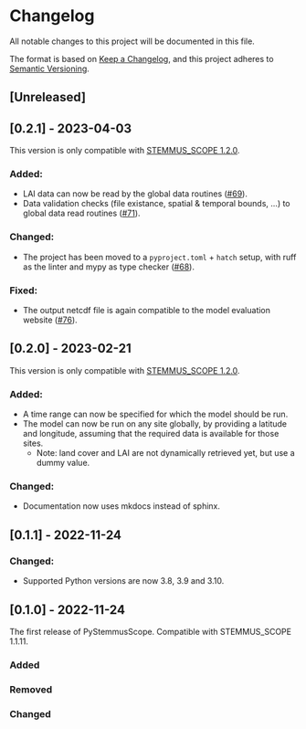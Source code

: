 # Changelog
All notable changes to this project will be documented in this file.

The format is based on [Keep a Changelog](https://keepachangelog.com/en/1.0.0/),
and this project adheres to [Semantic Versioning](https://semver.org/spec/v2.0.0.html).

## [Unreleased]

## [0.2.1] - 2023-04-03
<!-- markdown-link-check-disable-next-line -->
This version is only compatible with [STEMMUS_SCOPE 1.2.0](https://github.com/EcoExtreML/STEMMUS_SCOPE/releases/tag/1.2.0).

### Added:
- LAI data can now be read by the global data routines ([#69](https://github.com/EcoExtreML/STEMMUS_SCOPE_Processing/pull/69)).
- Data validation checks (file existance, spatial & temporal bounds, ...) to global data read routines ([#71](https://github.com/EcoExtreML/STEMMUS_SCOPE_Processing/pull/71)).

### Changed:
- The project has been moved to a `pyproject.toml` + `hatch` setup, with ruff as the linter and mypy as type checker ([#68](https://github.com/EcoExtreML/STEMMUS_SCOPE_Processing/pull/68)).

### Fixed:
- The output netcdf file is again compatible to the model evaluation website ([#76](https://github.com/EcoExtreML/STEMMUS_SCOPE_Processing/pull/76)).

## [0.2.0] - 2023-02-21
<!-- markdown-link-check-disable-next-line -->
This version is only compatible with [STEMMUS_SCOPE 1.2.0](https://github.com/EcoExtreML/STEMMUS_SCOPE/releases/tag/1.2.0).

### Added:
 - A time range can now be specified for which the model should be run.
 - The model can now be run on any site globally, by providing a latitude and longitude, assuming that the required data is available for those sites.
     - Note: land cover and LAI are not dynamically retrieved yet, but use a dummy value.

### Changed:
 - Documentation now uses mkdocs instead of sphinx.

## [0.1.1] - 2022-11-24
### Changed:
- Supported Python versions are now 3.8, 3.9 and 3.10.

## [0.1.0] - 2022-11-24
The first release of PyStemmusScope. Compatible with STEMMUS_SCOPE 1.1.11.

### Added

### Removed

### Changed

<!-- [Unreleased]: https://github.com/EcoExtreML/STEMMUS_SCOPE_Processing/compare/v1.0.0...HEAD
[0.0.1]: https://github.com/EcoExtreML/STEMMUS_SCOPE_Processing/releases/tag/v0.0.1 -->
